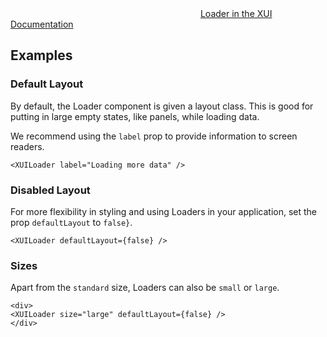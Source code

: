 <div class="xui-margin-vertical">
	<div>
		<svg focusable="false" class="xui-icon xui-icon-inline xui-icon-large xui-icon-color-blue"> <use xlink:href="#xui-icon-bookmark" role="presentation"/></svg>
		<span><a href="../section-loaders.html#loaders">Loader in the XUI Documentation</a></span>
	</div>
</div>

## Examples

### Default Layout

By default, the Loader component is given a layout class. This is good for putting in large empty states, like panels, while loading data.

We recommend using the `label` prop to provide information to screen readers.

```
<XUILoader label="Loading more data" />
```
### Disabled Layout

For more flexibility in styling and using Loaders in your application, set the prop `defaultLayout` to `false}`.

```
<XUILoader defaultLayout={false} />
```

### Sizes

Apart from the `standard` size, Loaders can also be `small` or `large`.

```
<div>
<XUILoader size="large" defaultLayout={false} />
</div>
```

